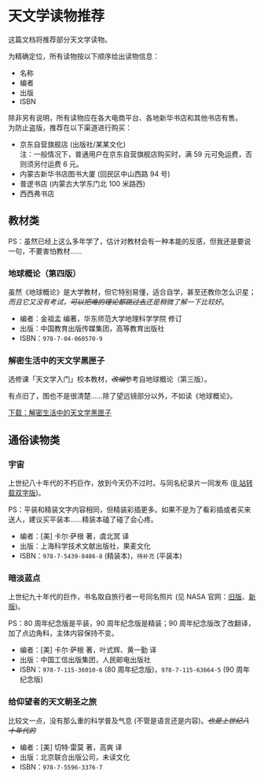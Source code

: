 # 天文学读物推荐

这篇文档将推荐部分天文学读物。

为精确定位，所有读物按以下顺序给出读物信息：

- 名称
- 编者
- 出版
- ISBN

除非另有说明，所有读物应在各大电商平台、各地新华书店和其他书店有售。  
为防止盗版，推荐在以下渠道进行购买：

- 京东自营旗舰店 (出版社/某某文化)  
  注：一般情况下，普通用户在京东自营旗舰店购买时，满 59 元可免运费，否则须另付运费 6 元。
- 内蒙古新华书店图书大厦 (回民区中山西路 94 号)
- 普逻书店 (内蒙古大学东门北 100 米路西)
- 西西弗书店

## 教材类

PS：虽然已经上这么多年学了，估计对教材会有一种本能的反感，但我还是要说一句，不要害怕教材……

### 地球概论（第四版）

虽然《地球概论》是大学教材，但它特别易懂，适合自学，甚至还教你怎么识星；*而且它又没有考试，~~可以把难的理论都跳过去~~还是稍微了解一下比较好*。

- 编者：金祖孟 编著，华东师范大学地理科学学院 修订
- 出版：中国教育出版传媒集团，高等教育出版社
- ISBN：`978-7-04-060570-9`

### 解密生活中的天文学黑匣子

选修课「天文学入门」校本教材，~~*改编*~~参考自地球概论（第三版）。

有点旧了，图也不是很清楚……除了望远镜部分以外，不如读《地球概论》。

[下载：解密生活中的天文学黑匣子](../assets/解密生活中的天文学黑匣子.pdf)

## 通俗读物类

### 宇宙

上世纪八十年代的不朽巨作，放到今天仍不过时。与同名纪录片一同发布 ([B 站转载双字版](https://www.bilibili.com/video/BV1jv411B7PX/))。

PS：平装和精装文字内容相同，但精装彩插更多。如果不是为了看彩插或者买来送人，建议买平装本……精装本磕了碰了会心疼。

- 编者：[美] 卡尔·萨根 著，虞北冥 译
- 出版：上海科学技术文献出版社，果麦文化
- ISBN：`978-7-5439-8486-8` (精装本)，`待补充` (平装本)

### 暗淡蓝点

上世纪九十年代的巨作，书名取自旅行者一号同名照片 (见 NASA 官网：[旧版](https://images.nasa.gov/details/PIA00452)、[新版](https://images.nasa.gov/details/PIA23645))。

PS：80 周年纪念版是平装，90 周年纪念版是精装；90 周年纪念版改了改翻译，加了点边角料，主体内容保持不变。

- 编者：[美] 卡尔·萨根 著，叶式辉、黄一勤 译
- 出版：中国工信出版集团，人民邮电出版社
- ISBN：`978-7-115-36010-6` (80 周年纪念版)，`978-7-115-63664-5` (90 周年纪念版)

### 给仰望者的天文朝圣之旅

比较文一点，没有那么重的科学普及气息 (不管是语言还是内容)。~~*也是上世纪八十年代的*~~

- 编者：[美] 切特·雷莫 著，高爽 译
- 出版：北京联合出版公司，未读文化
- ISBN：`978-7-5596-3376-7`
